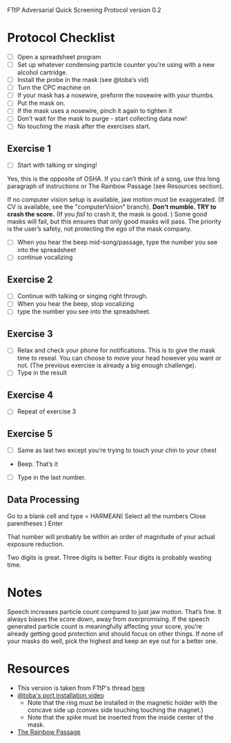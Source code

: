 FTtP Adversarial Quick Screening Protocol version 0.2

# Protocol Checklist
- [ ] Open a spreadsheet program
- [ ] Set up whatever condensing particle counter you're using with a new alcohol cartridge.
- [ ] Install the probe in the mask (see @toba‘s vid)
- [ ] Turn the CPC machine on 
- [ ] If your mask has a nosewire, preform the nosewire with your thumbs.
- [ ] Put the mask on. 
- [ ] If the mask uses a nosewire, pinch it again to tighten it
- [ ] Don’t wait for the mask to purge - start collecting data now!
- [ ] No touching the mask after the exercises start.

## Exercise 1
- [ ] Start with talking or singing! 

Yes, this is the opposite of OSHA. 
If you can’t think of a song, use this long paragraph of instructions or The Rainbow Passage (see Resources section). 
<!-- If you use a computer vision setup, the display will let you know if you moved your jaw enough. -->
If no computer vision setup is available, jaw motion must be exaggerated. (If CV is available, see the "computerVision" branch).
**Don’t mumble. TRY to crash the score.** (If you *fail* to crash it, the mask is good. )
Some good masks will fail, but this ensures that only good masks will pass. 
The priority is the user’s safety, not protecting the ego of the mask company.

- [ ] When you hear the beep mid-song/passage, type the number you see into the spreadsheet 
- [ ] continue vocalizing

## Exercise 2
- [ ] Continue with talking or singing right through.
- [ ] When you hear the beep, stop vocalizing
- [ ] type the number you see into the spreadsheet.

## Exercise 3
- [ ] Relax and check your phone for notifications. This is to give the mask time to reseal. 
You can choose to move your head however you want or not. (The previous exercise is already a big enough challenge). 
- [ ] Type in the result

## Exercise 4
- [ ] Repeat of exercise 3

## Exercise 5
- [ ] Same as last two except you’re trying to touch your chin to your chest
* Beep. That’s it
- [ ] Type in the last number. 

## Data Processing
Go to a blank cell and type 
= HARMEAN(
Select all the numbers
Close parentheses )
Enter

That number will probably be within an order of magnitude of your actual exposure reduction.

Two digits is great.
Three digits is better. 
Four digits is probably wasting time.

# Notes
Speech increases particle count compared to just jaw motion. 
That’s fine. It always biases the score down, away from overpromising. 
If the speech generated particle count is meaningfully affecting your score, you’re already getting good protection and should focus on other things.
If none of your masks do well, pick the highest and keep an eye out for a better one.

# Resources
* This version is taken from FTtP's thread [here](https://twitter.com/FitTestMyPlanet/status/1660484149344337920?s=20)
* [@toba's port installation video ](https://twitter.com/toba/status/1656825931971850240?s=20)
  - Note that the ring must be installed in the magnetic holder with the concave side up (convex side touching touching the magnet.)
  - Note that the spike must be inserted from the inside center of the mask. 
* [The Rainbow Passage](https://www.york.ac.uk/media/languageandlinguistics/documents/currentstudents/linguisticsresources/Standardised-reading.pdf)
